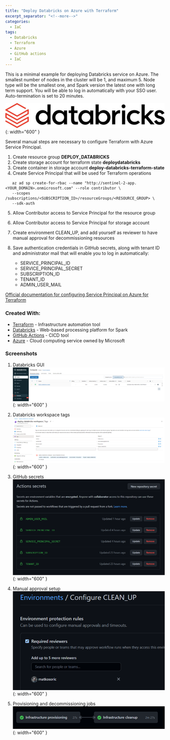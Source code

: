 ```yaml
---
title: "Deploy Databricks on Azure with Terraform"
excerpt_separator: "<!--more-->"
categories:
  - IaC
tags:
  - Databricks
  - Terraform
  - Azure
  - GitHub actions
  - IaC
---
```



This is a minimal example for deploying Databricks service on Azure.
The smallest number of nodes in the cluster will be 1, and maximum 5.
Node type will be the smallest one, and Spark version the latest one with long term support.
You will be able to log in automatically with your SSO user.
Auto-termination is set to 20 minutes.

![Databricks logo](/images/posts/databricks-logo.jpg "Title"){: width="600" }

<!--more-->

Several manual steps are necessary to configure Terraform with Azure Service Principal.

1. Create resource group **DEPLOY_DATABRICKS**
2. Create storage account for terraform state **deploydatabricks**
3. Create container in storage account **deploy-databricks-terraform-state**
4. Create Service Principal that will be used for Terraform operations

```
   az ad sp create-for-rbac --name "http://sentinel-2-app.<YOUR_DOMAIN>.onmicrosoft.com" --role contributor \
   --scopes /subscriptions/<SUBSCRIPTION_ID>/resourceGroups/<RESOURCE_GROUP> \
   --sdk-auth
```

5. Allow Contributor access to Service Principal for the resource group
6. Allow Contributor access to Service Principal for storage account
7. Create environment CLEAN_UP, and add yourself as reviewer to have manual approval for decommissioning resources
8. Save authentication credentials in GitHub secrets,
   along with tenant ID and administrator mail that will enable you to log in automatically:

    * SERVICE_PRINCIPAL_ID
    * SERVICE_PRINCIPAL_SECRET
    * SUBSCRIPTION_ID
    * TENANT_ID
    * ADMIN_USER_MAIL


[Official documentation for configuring Service Principal on Azure for Terraform](https://registry.terraform.io/providers/hashicorp/azuread/latest/docs/guides/service_principal_client_secret)


### Created With:

* [Terraform](https://www.terraform.io/) - Infrastructure automation tool
* [Databricks](https://databricks.com/) - Web-based processing platform for Spark
* [GitHub Actions](https://docs.github.com/en/actions) - CICD tool
* [Azure](https://portal.azure.com/) - Cloud computing service owned by Microsoft


### Screenshots

1. Databricks GUI
   ![Databricks GUI](https://raw.githubusercontent.com/matkosoric/deploy-databricks-with-terraform/main/docs/databricks-gui.PNG?raw=true ""){: width="600" }

2. Databricks workspace tags
   ![Databricks tags](https://raw.githubusercontent.com/matkosoric/deploy-databricks-with-terraform/main/docs/databricks-tags.PNG?raw=true ""){: width="600" }

3. GitHub secrets
   ![GitHub secrets](https://raw.githubusercontent.com/matkosoric/deploy-databricks-with-terraform/main/docs/github-secrets.PNG?raw=true ""){: width="600" }

4. Manual approval setup
   ![Manual approval](https://raw.githubusercontent.com/matkosoric/deploy-databricks-with-terraform/main/docs/manual_approval.PNG?raw=true ""){: width="600" }

5. Provisioning and decommissioning jobs
   ![GitHub jobs](https://raw.githubusercontent.com/matkosoric/deploy-databricks-with-terraform/main/docs/github-jobs.PNG?raw=true ""){: width="600" }
   